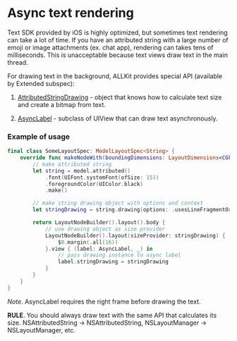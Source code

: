 # Async text rendering

Text SDK provided by iOS is highly optimized, but sometimes text rendering can take a lot of time.
If you have an attributed string with a large number of emoji or image attachments (ex. chat app), rendering can takes tens of milliseconds.
This is unacceptable because text views draw text in the main thread.

For drawing text in the background, ALLKit provides special API (available by Extended subspec):

1. [AttributedStringDrawing](../Sources/Support/AttributedStringDrawing.swift) - object that knows how to calculate text size and create a bitmap from text.

2. [AsyncLabel](../Sources/Support/AsyncLabel.swift) - subclass of UIView that can draw text asynchronously.

### Example of usage

```swift
final class SomeLayoutSpec: ModelLayoutSpec<String> {
    override func makeNodeWith(boundingDimensions: LayoutDimensions<CGFloat>) -> LayoutNodeConvertible {
        // make attributed string
        let string = model.attributed()
            .font(UIFont.systemFont(ofSize: 15))
            .foregroundColor(UIColor.black)
            .make()

        // make string drawing object with options and context
        let stringDrawing = string.drawing(options: .usesLineFragmentOrigin, context: nil)

        return LayoutNodeBuilder().layout().body {
            // use drawing object as size provider
            LayoutNodeBuilder().layout(sizeProvider: stringDrawing) {
                $0.margin(.all(16))
            }.view { (label: AsyncLabel, _) in
                // pass drawing instance to async label
                label.stringDrawing = stringDrawing
            }
        }
    }
}
```

*Note*. AsyncLabel requires the right frame before drawing the text.

**RULE**. You should always draw text with the same API that calculates its size. NSAttributedString -> NSAttributedString, NSLayoutManager -> NSLayoutManager, etc.
